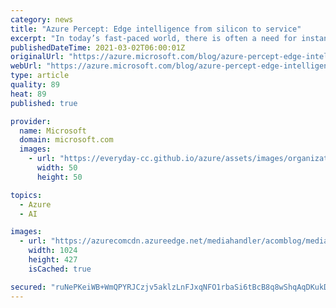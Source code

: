 ```yaml
---
category: news
title: "Azure Percept: Edge intelligence from silicon to service"
excerpt: "In today’s fast-paced world, there is often a need for instantaneous, real-time responses. Companies are finding the computing needed to support this 24/7 mentality generates staggering amounts of data, often from devices out in the physical world."
publishedDateTime: 2021-03-02T06:00:01Z
originalUrl: "https://azure.microsoft.com/blog/azure-percept-edge-intelligence-from-silicon-to-service/"
webUrl: "https://azure.microsoft.com/blog/azure-percept-edge-intelligence-from-silicon-to-service/"
type: article
quality: 89
heat: 89
published: true

provider:
  name: Microsoft
  domain: microsoft.com
  images:
    - url: "https://everyday-cc.github.io/azure/assets/images/organizations/microsoft.com-50x50.jpg"
      width: 50
      height: 50

topics:
  - Azure
  - AI

images:
  - url: "https://azurecomcdn.azureedge.net/mediahandler/acomblog/media/Default/blog/9f819b8f-c09d-4144-a93d-ba0fe7a45d83.png"
    width: 1024
    height: 427
    isCached: true

secured: "ruNePKeiWB+WmQPYRJCzjv5aklzLnFJxqNFO1rbaSi6tBcB8q8wShqAqDKukDem6RKAsJxXS3kJbDCi2dR2X3O4b8IP/V+b+gmGNnveiG5uGGCKqsVWnwLFTKHM2+xB6U8A+CJNXZPYcgeVv3V095U2mrrB3eX50PSISlrTy9aoeI1zani1uAx48gluZCNfhVSyHZzyJMS9kibiHXcMe7wxxxTVDiGLcO4cWTgipBDRvVfEiGz7tIlNDA1TcbK6HqxtUpd1+m8Ic0AzvW7oMfDVTER2l8zk9F6PsWxpi2kwfigIzkiLKdvqm6b6bwA5oOyFRH8ZCXwk2KNtPw6uSC0UK89QD/MINzvH/UQnGqk4=;hWOhPJtZIsbE8Wv9yzfNKw=="
---
```


